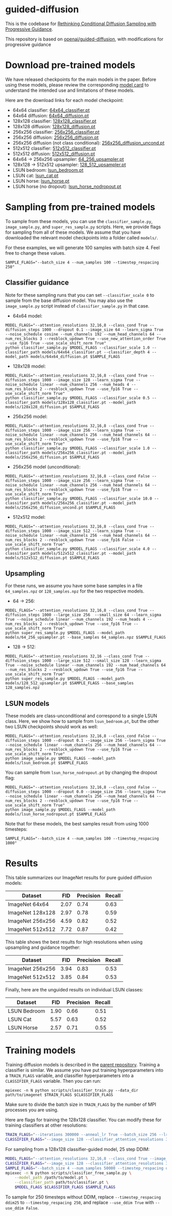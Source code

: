 # guided-diffusion

This is the codebase for [Rethinking Conditional Diffusion Sampling with Progressive Guidance](https://openreview.net/pdf?id=gThGBHhqcU).

This repository is based on [openai/guided-diffusion](https://github.com/openai/improved-diffusion), with modifications for progressive guidance

# Download pre-trained models

We have released checkpoints for the main models in the paper. Before using these models, please review the corresponding [model card](model-card.md) to understand the intended use and limitations of these models.

Here are the download links for each model checkpoint:

 * 64x64 classifier: [64x64_classifier.pt](https://openaipublic.blob.core.windows.net/diffusion/jul-2021/64x64_classifier.pt)
 * 64x64 diffusion: [64x64_diffusion.pt](https://openaipublic.blob.core.windows.net/diffusion/jul-2021/64x64_diffusion.pt)
 * 128x128 classifier: [128x128_classifier.pt](https://openaipublic.blob.core.windows.net/diffusion/jul-2021/128x128_classifier.pt)
 * 128x128 diffusion: [128x128_diffusion.pt](https://openaipublic.blob.core.windows.net/diffusion/jul-2021/128x128_diffusion.pt)
 * 256x256 classifier: [256x256_classifier.pt](https://openaipublic.blob.core.windows.net/diffusion/jul-2021/256x256_classifier.pt)
 * 256x256 diffusion: [256x256_diffusion.pt](https://openaipublic.blob.core.windows.net/diffusion/jul-2021/256x256_diffusion.pt)
 * 256x256 diffusion (not class conditional): [256x256_diffusion_uncond.pt](https://openaipublic.blob.core.windows.net/diffusion/jul-2021/256x256_diffusion_uncond.pt)
 * 512x512 classifier: [512x512_classifier.pt](https://openaipublic.blob.core.windows.net/diffusion/jul-2021/512x512_classifier.pt)
 * 512x512 diffusion: [512x512_diffusion.pt](https://openaipublic.blob.core.windows.net/diffusion/jul-2021/512x512_diffusion.pt)
 * 64x64 -&gt; 256x256 upsampler: [64_256_upsampler.pt](https://openaipublic.blob.core.windows.net/diffusion/jul-2021/64_256_upsampler.pt)
 * 128x128 -&gt; 512x512 upsampler: [128_512_upsampler.pt](https://openaipublic.blob.core.windows.net/diffusion/jul-2021/128_512_upsampler.pt)
 * LSUN bedroom: [lsun_bedroom.pt](https://openaipublic.blob.core.windows.net/diffusion/jul-2021/lsun_bedroom.pt)
 * LSUN cat: [lsun_cat.pt](https://openaipublic.blob.core.windows.net/diffusion/jul-2021/lsun_cat.pt)
 * LSUN horse: [lsun_horse.pt](https://openaipublic.blob.core.windows.net/diffusion/jul-2021/lsun_horse.pt)
 * LSUN horse (no dropout): [lsun_horse_nodropout.pt](https://openaipublic.blob.core.windows.net/diffusion/jul-2021/lsun_horse_nodropout.pt)

# Sampling from pre-trained models

To sample from these models, you can use the `classifier_sample.py`, `image_sample.py`, and `super_res_sample.py` scripts.
Here, we provide flags for sampling from all of these models.
We assume that you have downloaded the relevant model checkpoints into a folder called `models/`.

For these examples, we will generate 100 samples with batch size 4. Feel free to change these values.

```
SAMPLE_FLAGS="--batch_size 4 --num_samples 100 --timestep_respacing 250"
```

## Classifier guidance

Note for these sampling runs that you can set `--classifier_scale 0` to sample from the base diffusion model.
You may also use the `image_sample.py` script instead of `classifier_sample.py` in that case.

 * 64x64 model:

```
MODEL_FLAGS="--attention_resolutions 32,16,8 --class_cond True --diffusion_steps 1000 --dropout 0.1 --image_size 64 --learn_sigma True --noise_schedule cosine --num_channels 192 --num_head_channels 64 --num_res_blocks 3 --resblock_updown True --use_new_attention_order True --use_fp16 True --use_scale_shift_norm True"
python classifier_sample.py $MODEL_FLAGS --classifier_scale 1.0 --classifier_path models/64x64_classifier.pt --classifier_depth 4 --model_path models/64x64_diffusion.pt $SAMPLE_FLAGS
```

 * 128x128 model:

```
MODEL_FLAGS="--attention_resolutions 32,16,8 --class_cond True --diffusion_steps 1000 --image_size 128 --learn_sigma True --noise_schedule linear --num_channels 256 --num_heads 4 --num_res_blocks 2 --resblock_updown True --use_fp16 True --use_scale_shift_norm True"
python classifier_sample.py $MODEL_FLAGS --classifier_scale 0.5 --classifier_path models/128x128_classifier.pt --model_path models/128x128_diffusion.pt $SAMPLE_FLAGS
```

 * 256x256 model:

```
MODEL_FLAGS="--attention_resolutions 32,16,8 --class_cond True --diffusion_steps 1000 --image_size 256 --learn_sigma True --noise_schedule linear --num_channels 256 --num_head_channels 64 --num_res_blocks 2 --resblock_updown True --use_fp16 True --use_scale_shift_norm True"
python classifier_sample.py $MODEL_FLAGS --classifier_scale 1.0 --classifier_path models/256x256_classifier.pt --model_path models/256x256_diffusion.pt $SAMPLE_FLAGS
```

 * 256x256 model (unconditional):

```
MODEL_FLAGS="--attention_resolutions 32,16,8 --class_cond False --diffusion_steps 1000 --image_size 256 --learn_sigma True --noise_schedule linear --num_channels 256 --num_head_channels 64 --num_res_blocks 2 --resblock_updown True --use_fp16 True --use_scale_shift_norm True"
python classifier_sample.py $MODEL_FLAGS --classifier_scale 10.0 --classifier_path models/256x256_classifier.pt --model_path models/256x256_diffusion_uncond.pt $SAMPLE_FLAGS
```

 * 512x512 model:

```
MODEL_FLAGS="--attention_resolutions 32,16,8 --class_cond True --diffusion_steps 1000 --image_size 512 --learn_sigma True --noise_schedule linear --num_channels 256 --num_head_channels 64 --num_res_blocks 2 --resblock_updown True --use_fp16 False --use_scale_shift_norm True"
python classifier_sample.py $MODEL_FLAGS --classifier_scale 4.0 --classifier_path models/512x512_classifier.pt --model_path models/512x512_diffusion.pt $SAMPLE_FLAGS
```

## Upsampling

For these runs, we assume you have some base samples in a file `64_samples.npz` or `128_samples.npz` for the two respective models.

 * 64 -&gt; 256:

```
MODEL_FLAGS="--attention_resolutions 32,16,8 --class_cond True --diffusion_steps 1000 --large_size 256  --small_size 64 --learn_sigma True --noise_schedule linear --num_channels 192 --num_heads 4 --num_res_blocks 2 --resblock_updown True --use_fp16 True --use_scale_shift_norm True"
python super_res_sample.py $MODEL_FLAGS --model_path models/64_256_upsampler.pt --base_samples 64_samples.npz $SAMPLE_FLAGS
```

 * 128 -&gt; 512:

```
MODEL_FLAGS="--attention_resolutions 32,16 --class_cond True --diffusion_steps 1000 --large_size 512 --small_size 128 --learn_sigma True --noise_schedule linear --num_channels 192 --num_head_channels 64 --num_res_blocks 2 --resblock_updown True --use_fp16 True --use_scale_shift_norm True"
python super_res_sample.py $MODEL_FLAGS --model_path models/128_512_upsampler.pt $SAMPLE_FLAGS --base_samples 128_samples.npz
```

## LSUN models

These models are class-unconditional and correspond to a single LSUN class. Here, we show how to sample from `lsun_bedroom.pt`, but the other two LSUN checkpoints should work as well:

```
MODEL_FLAGS="--attention_resolutions 32,16,8 --class_cond False --diffusion_steps 1000 --dropout 0.1 --image_size 256 --learn_sigma True --noise_schedule linear --num_channels 256 --num_head_channels 64 --num_res_blocks 2 --resblock_updown True --use_fp16 True --use_scale_shift_norm True"
python image_sample.py $MODEL_FLAGS --model_path models/lsun_bedroom.pt $SAMPLE_FLAGS
```

You can sample from `lsun_horse_nodropout.pt` by changing the dropout flag:

```
MODEL_FLAGS="--attention_resolutions 32,16,8 --class_cond False --diffusion_steps 1000 --dropout 0.0 --image_size 256 --learn_sigma True --noise_schedule linear --num_channels 256 --num_head_channels 64 --num_res_blocks 2 --resblock_updown True --use_fp16 True --use_scale_shift_norm True"
python image_sample.py $MODEL_FLAGS --model_path models/lsun_horse_nodropout.pt $SAMPLE_FLAGS
```

Note that for these models, the best samples result from using 1000 timesteps:

```
SAMPLE_FLAGS="--batch_size 4 --num_samples 100 --timestep_respacing 1000"
```

# Results

This table summarizes our ImageNet results for pure guided diffusion models:

| Dataset          | FID  | Precision | Recall |
|------------------|------|-----------|--------|
| ImageNet 64x64   | 2.07 | 0.74      | 0.63   |
| ImageNet 128x128 | 2.97 | 0.78      | 0.59   |
| ImageNet 256x256 | 4.59 | 0.82      | 0.52   |
| ImageNet 512x512 | 7.72 | 0.87      | 0.42   |

This table shows the best results for high resolutions when using upsampling and guidance together:

| Dataset          | FID  | Precision | Recall |
|------------------|------|-----------|--------|
| ImageNet 256x256 | 3.94 | 0.83      | 0.53   |
| ImageNet 512x512 | 3.85 | 0.84      | 0.53   |

Finally, here are the unguided results on individual LSUN classes:

| Dataset      | FID  | Precision | Recall |
|--------------|------|-----------|--------|
| LSUN Bedroom | 1.90 | 0.66      | 0.51   |
| LSUN Cat     | 5.57 | 0.63      | 0.52   |
| LSUN Horse   | 2.57 | 0.71      | 0.55   |

# Training models

Training diffusion models is described in the [parent repository](https://github.com/openai/improved-diffusion). Training a classifier is similar. We assume you have put training hyperparameters into a `TRAIN_FLAGS` variable, and classifier hyperparameters into a `CLASSIFIER_FLAGS` variable. Then you can run:

```
mpiexec -n N python scripts/classifier_train.py --data_dir path/to/imagenet $TRAIN_FLAGS $CLASSIFIER_FLAGS
```

Make sure to divide the batch size in `TRAIN_FLAGS` by the number of MPI processes you are using.

Here are flags for training the 128x128 classifier. You can modify these for training classifiers at other resolutions:

```sh
TRAIN_FLAGS="--iterations 300000 --anneal_lr True --batch_size 256 --lr 3e-4 --save_interval 10000 --weight_decay 0.05"
CLASSIFIER_FLAGS="--image_size 128 --classifier_attention_resolutions 32,16,8 --classifier_depth 2 --classifier_width 128 --classifier_pool attention --classifier_resblock_updown True --classifier_use_scale_shift_norm True"
```

For sampling from a 128x128 classifier-guided model, 25 step DDIM:

```sh
MODEL_FLAGS="--attention_resolutions 32,16,8 --class_cond True --image_size 128 --learn_sigma True --num_channels 256 --num_heads 4 --num_res_blocks 2 --resblock_updown True --use_fp16 True --use_scale_shift_norm True"
CLASSIFIER_FLAGS="--image_size 128 --classifier_attention_resolutions 32,16,8 --classifier_depth 2 --classifier_width 128 --classifier_pool attention --classifier_resblock_updown True --classifier_use_scale_shift_norm True --classifier_scale 1.0 --classifier_use_fp16 True"
SAMPLE_FLAGS="--batch_size 4 --num_samples 50000 --timestep_respacing ddim25 --use_ddim True"
mpiexec -n N python scripts/classifier_free_sample.py \
    --model_path /path/to/model.pt \
    --classifier_path path/to/classifier.pt \
    $MODEL_FLAGS $CLASSIFIER_FLAGS $SAMPLE_FLAGS
```

To sample for 250 timesteps without DDIM, replace `--timestep_respacing ddim25` to `--timestep_respacing 250`, and replace `--use_ddim True` with `--use_ddim False`.
